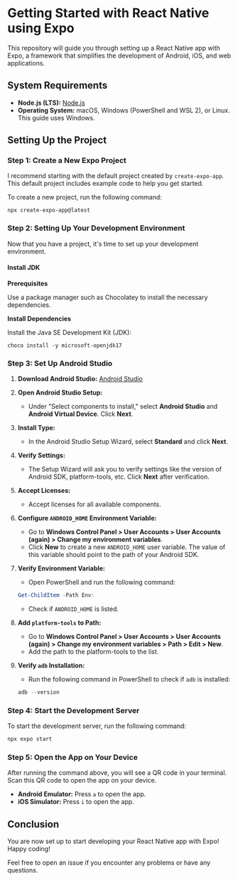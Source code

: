 # Getting Started with React Native using Expo

This repository will guide you through setting up a React Native app with Expo, a framework that simplifies the development of Android, iOS, and web applications.

## System Requirements

- **Node.js (LTS):** [Node.js](https://nodejs.org/en/)
- **Operating System:** macOS, Windows (PowerShell and WSL 2), or Linux. This guide uses Windows.

## Setting Up the Project

### Step 1: Create a New Expo Project

I recommend starting with the default project created by `create-expo-app`. This default project includes example code to help you get started.

To create a new project, run the following command:

```
npx create-expo-app@latest
```
### Step 2: Setting Up Your Development Environment

Now that you have a project, it's time to set up your development environment.

#### Install JDK

**Prerequisites**

Use a package manager such as Chocolatey to install the necessary dependencies.

**Install Dependencies**

Install the Java SE Development Kit (JDK):

```
choco install -y microsoft-openjdk17
```
### Step 3: Set Up Android Studio

1. **Download Android Studio:** [Android Studio](https://developer.android.com/studio)

2. **Open Android Studio Setup:**
    - Under "Select components to install," select **Android Studio** and **Android Virtual Device**. Click **Next**.

3. **Install Type:**
    - In the Android Studio Setup Wizard, select **Standard** and click **Next**.

4. **Verify Settings:**
    - The Setup Wizard will ask you to verify settings like the version of Android SDK, platform-tools, etc. Click **Next** after verification.

5. **Accept Licenses:**
    - Accept licenses for all available components.

6. **Configure `ANDROID_HOME` Environment Variable:**
    - Go to **Windows Control Panel > User Accounts > User Accounts (again) > Change my environment variables**.
    - Click **New** to create a new `ANDROID_HOME` user variable. The value of this variable should point to the path of your Android SDK.

7. **Verify Environment Variable:**
    - Open PowerShell and run the following command:

    ```powershell
    Get-ChildItem -Path Env:
    ```
    - Check if `ANDROID_HOME` is listed.

8. **Add `platform-tools` to Path:**
    - Go to **Windows Control Panel > User Accounts > User Accounts (again) > Change my environment variables > Path > Edit > New**.
    - Add the path to the platform-tools to the list.

9. **Verify `adb` Installation:**
    - Run the following command in PowerShell to check if `adb` is installed:

    ```powershell
    adb --version
    ```
### Step 4: Start the Development Server

To start the development server, run the following command:

```bash
npx expo start
```

### Step 5: Open the App on Your Device

After running the command above, you will see a QR code in your terminal. Scan this QR code to open the app on your device.

- **Android Emulator:** Press `a` to open the app.
- **iOS Simulator:** Press `i` to open the app.

## Conclusion

You are now set up to start developing your React Native app with Expo! Happy coding!

Feel free to open an issue if you encounter any problems or have any questions.
